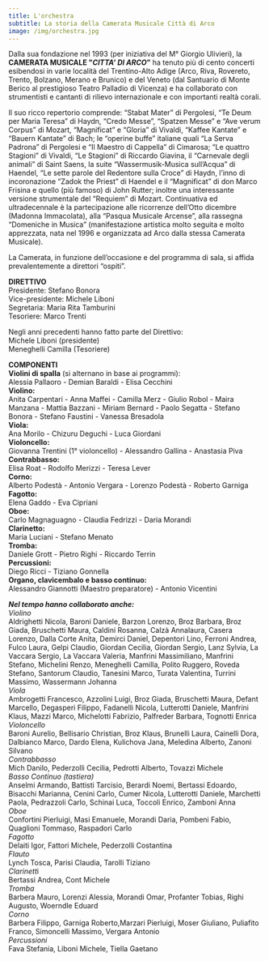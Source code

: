 ```yaml
---
title: L'orchestra
subtitle: La storia della Camerata Musicale Città di Arco
image: /img/orchestra.jpg
---
```

Dalla sua fondazione nel 1993 (per iniziativa del M° Giorgio Ulivieri), la **CAMERATA MUSICALE "*CITTA' DI ARCO*”** ha tenuto più di cento concerti esibendosi in varie località del Trentino-Alto Adige (Arco, Riva, Rovereto, Trento, Bolzano, Merano e Brunico) e del Veneto (dal Santuario di Monte Berico al prestigioso Teatro Palladio di Vicenza) e ha collaborato con strumentisti e cantanti di rilievo internazionale e con importanti realtà corali. 

<!--more-->

Il suo ricco repertorio comprende: “Stabat Mater” di Pergolesi, “Te Deum per Maria Teresa” di Haydn, “Credo Messe”, “Spatzen Messe” e “Ave verum Corpus” di Mozart, “Magnificat” e “Gloria” di Vivaldi, “Kaffee Kantate” e “Bauern Kantate” di Bach; le “operine buffe” italiane quali “La Serva Padrona” di Pergolesi e “Il Maestro di Cappella” di Cimarosa; “Le quattro Stagioni” di Vivaldi, “Le Stagioni” di Riccardo Giavina, il “Carnevale degli animali” di Saint Saens, la suite “Wassermusik-Musica sull’Acqua” di Haendel, “Le sette parole del Redentore sulla Croce” di Haydn, l’inno di incoronazione “Zadok the Priest” di Haendel e il “Magnificat” di don Marco Frisina e quello (più famoso) di John Rutter; inoltre una interessante versione strumentale del “Requiem” di Mozart. Continuativa ed ultradecennale è la partecipazione alle ricorrenze  dell’Otto dicembre (Madonna Immacolata), alla “Pasqua Musicale Arcense”, alla rassegna “Domeniche in Musica” (manifestazione artistica molto seguita e molto apprezzata, nata nel 1996 e organizzata ad Arco dalla stessa Camerata Musicale). 

La Camerata, in funzione dell’occasione e del programma di sala, si affida prevalentemente a direttori “ospiti”.

**DIRETTIVO**\
Presidente: Stefano Bonora\
Vice-presidente: Michele Liboni\
Segretaria: Maria Rita Tamburini\
Tesoriere: Marco Trenti

Negli anni precedenti hanno fatto parte del Direttivo:\
Michele Liboni (presidente)\
Meneghelli Camilla (Tesoriere)

**COMPONENTI** \
**Violini di spalla** (si alternano in base ai programmi):\
Alessia Pallaoro - Demian Baraldi - Elisa Cecchini\
**Violino:**\
Anita Carpentari - Anna Maffei - Camilla Merz - Giulio Robol - Maira Manzana - Mattia Bazzani - Miriam Bernard - Paolo Segatta - Stefano Bonora - Stefano Faustini - Vanessa Bresadola\
**Viola:** \
Ana Morilo - Chizuru Deguchi - Luca Giordani\
**Violoncello:** \
Giovanna Trentini (1° violoncello) - Alessandro Gallina - Anastasia Piva\
**Contrabbasso:** \
Elisa Roat - Rodolfo Merizzi - Teresa Lever\
**Corno:** \
Alberto Podestà - Antonio Vergara - Lorenzo Podestà - Roberto Garniga\
**Fagotto:** \
Elena Gaddo - Eva Cipriani\
**Oboe:** \
Carlo Magnaguagno - Claudia Fedrizzi - Daria Morandi\
**Clarinetto:** \
Maria Luciani - Stefano Menato\
**Tromba:** \
Daniele Grott - Pietro Righi - Riccardo Terrin\
**Percussioni:** \
Diego Ricci - Tiziano Gonnella\
**Organo, clavicembalo e basso continuo:** \
Alessandro Giannotti (Maestro preparatore) - Antonio Vicentini

***Nel tempo hanno collaborato anche:***\
*Violino*\
Aldrighetti Nicola, Baroni Daniele, Barzon Lorenzo, Broz Barbara, Broz Giada, Bruschetti Maura, Caldini Rosanna, Calzà Annalaura, Casera Lorenzo, Dalla Corte Anita, Demirci Daniel, Depentori Lino, Ferroni Andrea, Fulco Laura, Gelpi Claudio, Giordan Cecilia, Giordan Sergio, Lanz Sylvia, La Vaccara Sergio, La Vaccara Valeria, Manfrini Massimiliano, Manfrini Stefano, Michelini Renzo, Meneghelli Camilla, Polito Ruggero, Roveda Stefano, Santorum Claudio, Tanesini Marco, Turata Valentina, Turrini Massimo, Wassermann Johanna\
*Viola*\
Ambrogetti Francesco, Azzolini Luigi, Broz Giada, Bruschetti Maura, Defant Marcello, Degasperi Filippo, Fadanelli Nicola, Lutterotti Daniele, Manfrini Klaus, Mazzi Marco, Michelotti Fabrizio, Palfreder Barbara, Tognotti Enrica\
*Violoncello*\
Baroni Aurelio, Bellisario Christian, Broz Klaus, Brunelli Laura, Cainelli Dora, Dalbianco Marco, Dardo Elena, Kulichova Jana, Meledina Alberto, Zanoni Silvano\
*Contrabbasso*\
Mich Danilo, Pederzolli Cecilia, Pedrotti Alberto, Tovazzi Michele\
*Basso Continuo (tastiera)*\
Anselmi Armando, Battisti Tarcisio, Berardi Noemi, Bertassi Edoardo, Bisacchi Marianna, Cenini Carlo, Cumer Nicola, Lutterotti Daniele, Marchetti Paola, Pedrazzoli Carlo, Schinai Luca, Toccoli Enrico, Zamboni Anna\
*Oboe*\
Confortini Pierluigi, Masi Emanuele, Morandi Daria, Pombeni Fabio, Quaglioni Tommaso, Raspadori Carlo\
*Fagotto*\
Delaiti Igor, Fattori Michele, Pederzolli Costantina\
*Flauto*\
Lynch Tosca, Parisi Claudia, Tarolli Tiziano\
*Clarinett*i\
Bertassi Andrea, Cont Michele\
*Tromba*\
Barbera Mauro, Lorenzi Alessia, Morandi Omar, Profanter Tobias, Righi Augusto, Woerndle Eduard\
*Corno*\
Barbera Filippo, Garniga Roberto,Marzari Pierluigi, Moser Giuliano, Puliafito Franco, Simoncelli Massimo, Vergara Antonio\
*Percussioni*\
Fava Stefania, Liboni Michele, Tiella Gaetano